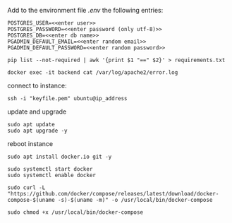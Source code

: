 
Add to the environment file *.env* the following entries:
```
POSTGRES_USER=<<enter user>>
POSTGRES_PASSWORD=<<enter password (only utf-8)>>
POSTGRES_DB=<<enter db name>>
PGADMIN_DEFAULT_EMAIL=<<enter random email>>
PGADMIN_DEFAULT_PASSWORD=<<enter random password>>
```


```
pip list --not-required | awk '{print $1 "==" $2}' > requirements.txt
```

```
docker exec -it backend cat /var/log/apache2/error.log
```

connect to instance:

```
ssh -i "keyfile.pem" ubuntu@ip_address
```

update and upgrade
```
sudo apt update
sudo apt upgrade -y
```

reboot instance

```
sudo apt install docker.io git -y
```

```
sudo systemctl start docker
sudo systemctl enable docker
```

```
sudo curl -L "https://github.com/docker/compose/releases/latest/download/docker-compose-$(uname -s)-$(uname -m)" -o /usr/local/bin/docker-compose
```

```
sudo chmod +x /usr/local/bin/docker-compose
```

